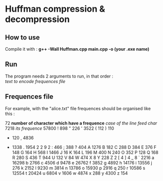 # Huffman compression & decompression 

## How to use 
Compile it with : **g++ -Wall Huffman.cpp main.cpp -o (your .exe name)** 

## Run 
The program needs 2 arguments to run, in that order :  
*text to encode* *frequences file*

## Frequences file
For example, with the "alice.txt" file frequences should be organised like this :  

72            **number of character which have a frequence**
              *case of the line feed char*
 7218         *its frequence*
  57800
! 898
" 226
' 3522
( 112
) 110
* 120
, 4836
- 1338
. 1954
2 2
9 2
: 466
; 388
? 404
A 1276
B 182
C 288
D 384
E 376
F 148
G 164
H 568
I 1466
J 16
K 164
L 196
M 400
N 240
O 352
P 128
Q 168
R 280
S 436
T 944
U 132
V 84
W 474
X 8
Y 228
Z 2
[ 4
] 4
_ 8
` 2216
a 16298
b 2766
c 4506
d 9478
e 26762
f 3852
g 4892
h 14176
i 13556
j 276
k 2152
l 9230
m 3814
n 13786
o 15930
p 2916
q 250
r 10586
s 12554
t 20424
u 6804
v 1606
w 4874
x 288
y 4300
z 154

